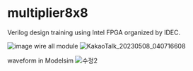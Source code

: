 # multiplier8x8
Verilog design training using Intel FPGA organized by IDEC.


![image](https://user-images.githubusercontent.com/76850241/236697549-d75c57d7-7c58-4f5c-b923-3e5c54988368.png)
wire all module
![KakaoTalk_20230508_040716608](https://user-images.githubusercontent.com/76850241/236697693-1909ed23-7410-4e2f-bada-8c9fe12e1196.jpg)

waveform in Modelsim
![수정2](https://user-images.githubusercontent.com/76850241/236697512-18004af1-b878-471e-9b49-788aa31e97b1.PNG)
